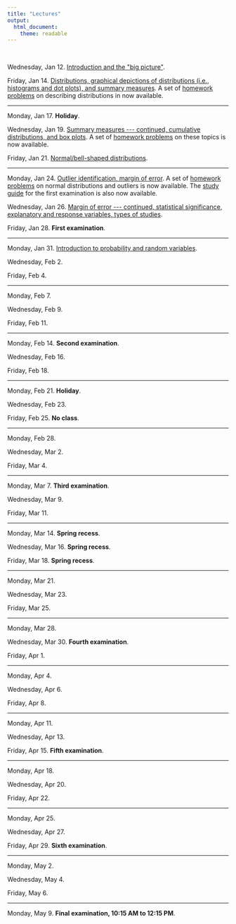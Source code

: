 ```yaml
---
title: "Lectures"
output: 
  html_document: 
    theme: readable
---
```






&nbsp;

Wednesday, Jan 12. [Introduction and the "big picture"](lecture-01-12-2022.html).

Friday, Jan 14. [Distributions, graphical depictions of distributions (i.e., histograms and dot plots), and summary measures](lecture-01-14-2022.html). A set of [homework problems](homework-01.html) on describing distributions in now available.

***

Monday, Jan 17. **Holiday**.

Wednesday, Jan 19. [Summary measures --- continued, cumulative distributions, and box plots](lecture-01-19-2022.html). A set of [homework problems](homework-02.html) on these topics is now available.

Friday, Jan 21. [Normal/bell-shaped distributions](lecture-01-21-2022.html).
 
***

Monday, Jan 24. [Outlier identification, margin of error](lecture-01-24-2022.html). A set of [homework problems](homework-03.html) on normal distributions and outliers is now available. The [study guide](e1-studyguide.html) for the first examination is also now available.

Wednesday, Jan 26. [Margin of error --- continued, statistical significance, explanatory and response variables, types of studies](lecture-01-26-2022.html).

Friday, Jan 28. **First examination**.
 
***

Monday, Jan 31. [Introduction to probability and random variables](lecture-01-31-2022.html).

Wednesday, Feb 2. 

Friday, Feb 4. 
 
***

Monday, Feb 7. 

Wednesday, Feb 9. 

Friday, Feb 11.
 
***

Monday, Feb 14. **Second examination**.

Wednesday, Feb 16. 

Friday, Feb 18. 
 
***

Monday, Feb 21. **Holiday**.

Wednesday, Feb 23. 

Friday, Feb 25. **No class**.
 
***

Monday, Feb 28. 

Wednesday, Mar 2. 

Friday, Mar 4. 
 
***

Monday, Mar 7. **Third examination**.

Wednesday, Mar 9. 

Friday, Mar 11. 
 
***

Monday, Mar 14. **Spring recess**.

Wednesday, Mar 16. **Spring recess**.

Friday, Mar 18. **Spring recess**.
 
***

Monday, Mar 21. 

Wednesday, Mar 23. 

Friday, Mar 25. 
 
***

Monday, Mar 28. 

Wednesday, Mar 30. **Fourth examination**.

Friday, Apr 1. 
 
***

Monday, Apr 4. 

Wednesday, Apr 6. 
 
Friday, Apr 8. 
 
***

Monday, Apr 11. 

Wednesday, Apr 13. 

Friday, Apr 15. **Fifth examination**.
 
***

Monday, Apr 18. 

Wednesday, Apr 20. 

Friday, Apr 22. 
 
***

Monday, Apr 25. 

Wednesday, Apr 27. 

Friday, Apr 29. **Sixth examination**.
 
***

Monday, May 2. 

Wednesday, May 4. 

Friday, May 6. 

***

Monday, May 9. **Final examination, 10:15 AM to 12:15 PM**.


